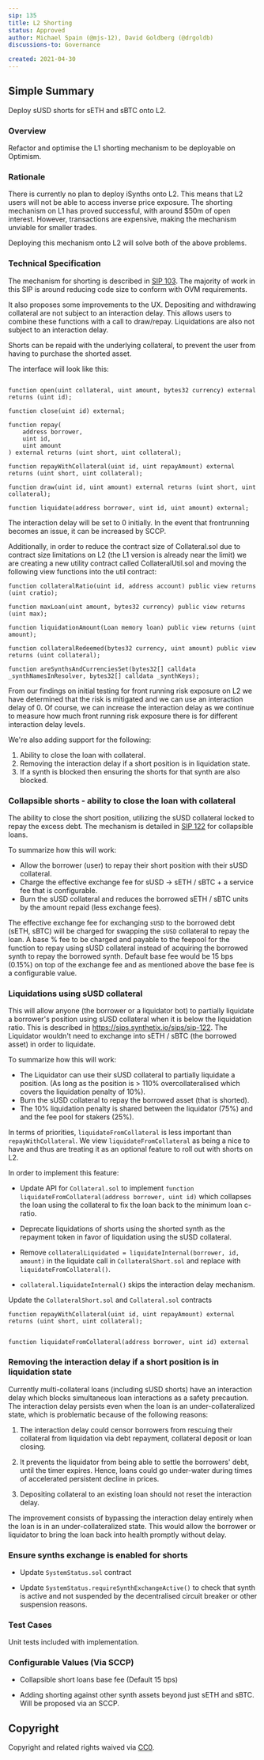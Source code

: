 ```yaml
---
sip: 135
title: L2 Shorting
status: Approved
author: Michael Spain (@mjs-12), David Goldberg (@drgoldb)
discussions-to: Governance

created: 2021-04-30
---
```


## Simple Summary

Deploy sUSD shorts for sETH and sBTC onto L2.

### Overview

Refactor and optimise the L1 shorting mechanism to be deployable on Optimism.

### Rationale

There is currently no plan to deploy iSynths onto L2. This means that L2 users will not be able to access inverse price exposure. The shorting mechanism on L1 has proved successful, with around $50m of open interest. However, transactions are expensive, making the mechanism unviable for smaller trades.

Deploying this mechanism onto L2 will solve both of the above problems.

### Technical Specification

The mechanism for shorting is described in [SIP 103](https://sips.synthetix.io/sips/sip-103). The majority of work in this SIP is around reducing code size to conform with OVM requirements.

It also proposes some improvements to the UX. Depositing and withdrawing collateral are not subject to an interaction delay. This allows users to combine these functions with a call to draw/repay. Liquidations are also not subject to an interaction delay.

Shorts can be repaid with the underlying collateral, to prevent the user from having to purchase the shorted asset.

The interface will look like this:

```solidity

function open(uint collateral, uint amount, bytes32 currency) external returns (uint id);

function close(uint id) external;

function repay(
    address borrower,
    uint id,
    uint amount
) external returns (uint short, uint collateral);

function repayWithCollateral(uint id, uint repayAmount) external returns (uint short, uint collateral);

function draw(uint id, uint amount) external returns (uint short, uint collateral);

function liquidate(address borrower, uint id, uint amount) external;

```

The interaction delay will be set to 0 initially. In the event that frontrunning becomes an issue, it can be increased by SCCP.

Additionally, in order to reduce the contract size of Collateral.sol due to contract size limitations on L2 (the L1 version is already near the limit) we are creating a new utility contract called CollateralUtil.sol and moving the following view functions into the util contract:

```solidity
function collateralRatio(uint id, address account) public view returns (uint cratio);

function maxLoan(uint amount, bytes32 currency) public view returns (uint max);

function liquidationAmount(Loan memory loan) public view returns (uint amount);

function collateralRedeemed(bytes32 currency, uint amount) public view returns (uint collateral);

function areSynthsAndCurrenciesSet(bytes32[] calldata _synthNamesInResolver, bytes32[] calldata _synthKeys);

```

From our findings on initial testing for front running risk exposure on L2 we have determined that the risk is mitigated and we can use an interaction delay of 0. Of course, we can increase the interaction delay as we continue to measure how much front running risk exposure there is for different interaction delay levels.

We're also adding support for the following:

1. Ability to close the loan with collateral.
2. Removing the interaction delay if a short position is in liquidation state.
3. If a synth is blocked then ensuring the shorts for that synth are also blocked.

### Collapsible shorts - ability to close the loan with collateral

The ability to close the short position, utilizing the sUSD collateral locked to repay the excess debt. The mechanism is detailed in [SIP 122](https://sips.synthetix.io/sips/sip-122) for collapsible loans.

To summarize how this will work:

- Allow the borrower (user) to repay their short position with their sUSD collateral. 
- Charge the effective exchange fee for sUSD -> sETH / sBTC   + a service fee that is configurable.
- Burn the sUSD collateral and reduces the borrowed sETH / sBTC units by the amount repaid (less exchange fees).

The effective exchange fee for exchanging `sUSD` to the borrowed debt (sETH, sBTC) will be charged for swapping the `sUSD` collateral to repay the loan. A base % fee to be charged and payable to the feepool for the function to repay using sUSD collateral instead of acquiring the borrowed synth to repay the borrowed synth. Default base fee would be 15 bps (0.15%) on top of the exchange fee and as mentioned above the base fee is a configurable value.

### Liquidations using sUSD collateral

This will allow anyone (the borrower or a liquidator bot) to partially liquidate a borrower's position using sUSD collateral when it is below the liquidation ratio. This is described in https://sips.synthetix.io/sips/sip-122. The Liquidator wouldn't need to exchange into sETH / sBTC (the borrowed asset) in order to liquidate. 

To summarize how this will work:

- The Liquidator can use their sUSD collateral to partially liquidate a position. (As long as the position is > 110% overcollateralised which covers the liquidation penalty of 10%).
- Burn the sUSD collateral to repay the borrowed asset (that is shorted).
- The 10% liquidation penalty is shared between the liquidator (75%) and and the fee pool for stakers (25%). 

In terms of priorities, `liquidateFromCollateral` is less important than `repayWithCollateral`. We view `liquidateFromCollateral` as being a nice to have and thus are treating it as an optional feature to roll out with shorts on L2.

In order to implement this feature:

- Update API for `Collateral.sol` to implement `function liquidateFromCollateral(address borrower, uint id)` which collapses the loan using the collateral to fix the loan back to the minimum loan c-ratio.

- Deprecate liquidations of shorts using the shorted synth as the repayment token in favor of liquidation using the sUSD collateral. 

- Remove `collateralLiquidated = liquidateInternal(borrower, id, amount)` in the liquidate call in `CollateralShort.sol` and replace with `liquidateFromCollateral()`.

- `collateral.liquidateInternal()` skips the interaction delay mechanism.

Update the `CollateralShort.sol` and `Collateral.sol` contracts

```solidity
function repayWithCollateral(uint id, uint repayAmount) external returns (uint short, uint collateral);


function liquidateFromCollateral(address borrower, uint id) external
```

### Removing the interaction delay if a short position is in liquidation state

Currently multi-collateral loans (including sUSD shorts) have an interaction delay which blocks simultaneous loan interactions as a safety precaution. The interaction delay persists even when the loan is an under-collateralized state, which is problematic because of the following reasons:

1) The interaction delay could censor borrowers from rescuing their collateral from liquidation via debt repayment, collateral deposit  or loan closing.

2) It prevents the liquidator from being able to settle the borrowers' debt, until the timer expires. Hence, loans could go under-water during times of accelerated persistent decline in prices.

3) Depositing collateral to an existing loan should not reset the interaction delay.

The improvement consists of bypassing the interaction delay entirely when the loan is in an under-collateralized state. This would allow the borrower or liquidator to bring the loan back into health promptly without delay.


### Ensure synths exchange is enabled for shorts ###

- Update `SystemStatus.sol` contract

- Update `SystemStatus.requireSynthExchangeActive()` to check that synth is active and not suspended by the decentralised circuit breaker or other suspension reasons.
### Test Cases

Unit tests included with implementation.

### Configurable Values (Via SCCP)

- Collapsible short loans base fee (Default 15 bps)

- Adding shorting against other synth assets beyond just sETH and sBTC. Will be proposed via an SCCP.

## Copyright

Copyright and related rights waived via [CC0](https://creativecommons.org/publicdomain/zero/1.0/).
